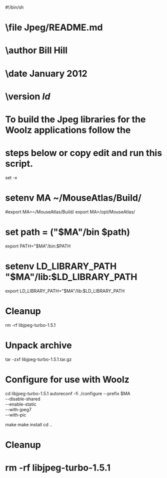 #!/bin/sh
# \file         Jpeg/README.md
# \author       Bill Hill
# \date         January 2012
# \version      $Id$
#
# To build the Jpeg libraries for the Woolz applications follow the
# steps below or copy edit and run this script.

set -x

# setenv MA ~/MouseAtlas/Build/
#export MA=~/MouseAtlas/Build/
export MA=/opt/MouseAtlas/
# set path = ("$MA"/bin $path)
export PATH="$MA"/bin:$PATH
# setenv LD_LIBRARY_PATH "$MA"/lib:$LD_LIBRARY_PATH
export LD_LIBRARY_PATH="$MA"/lib:$LD_LIBRARY_PATH

# Cleanup
rm -rf libjpeg-turbo-1.5.1

# Unpack archive
tar -zxf libjpeg-turbo-1.5.1.tar.gz

# Configure for use with Woolz
cd libjpeg-turbo-1.5.1
autoreconf -fi
./configure --prefix $MA \
            --disable-shared \
	    --enable-static \
	    --with-jpeg7 \
	    --with-pic

make
make install
cd ..

# Cleanup
# rm -rf libjpeg-turbo-1.5.1
